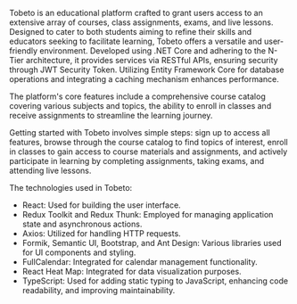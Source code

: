 Tobeto is an educational platform crafted to grant users access to an extensive array of courses, class assignments, exams, and live lessons. 
Designed to cater to both students aiming to refine their skills and educators seeking to facilitate learning, Tobeto offers a versatile and user-friendly environment. 
Developed using .NET Core and adhering to the N-Tier architecture, it provides services via RESTful APIs, ensuring security through JWT Security Token. 
Utilizing Entity Framework Core for database operations and integrating a caching mechanism enhances performance.

The platform's core features include a comprehensive course catalog covering various subjects and topics, the ability to enroll in classes and receive assignments to streamline the learning journey.

Getting started with Tobeto involves simple steps: sign up to access all features, browse through the course catalog to find topics of interest, enroll in classes to gain access to course materials and assignments, and actively participate in learning by completing assignments, taking exams, and attending live lessons.

The technologies used in Tobeto:

* React: Used for building the user interface.
* Redux Toolkit and Redux Thunk: Employed for managing application state and asynchronous actions.
* Axios: Utilized for handling HTTP requests.
* Formik, Semantic UI, Bootstrap, and Ant Design: Various libraries used for UI components and styling.
* FullCalendar: Integrated for calendar management functionality.
* React Heat Map: Integrated for data visualization purposes.
* TypeScript: Used for adding static typing to JavaScript, enhancing code readability, and improving maintainability.

